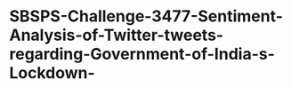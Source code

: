 # SBSPS-Challenge-3477-Sentiment-Analysis-of-Twitter-tweets-regarding-Government-of-India-s-Lockdown-
